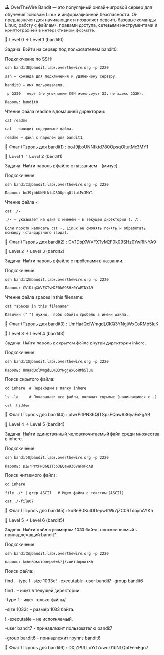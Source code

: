 🕹️ OverTheWire Bandit — это популярный онлайн-игровой сервер для обучения основам Linux и информационной безопасности. Он предназначен для начинающих и позволяет освоить базовые команды Linux, работу с файлами, правами доступа, сетевыми инструментами и криптографией в интерактивном формате.

🔑 Level 0 → Level 1 (bandit0)

Задача: Войти на сервер под пользователем bandit0.

Подключение по SSH:

    ssh bandit0@bandit.labs.overthewire.org -p 2220

    ssh – команда для подключения к удалённому серверу.

    bandit0 – имя пользователя.

    -p 2220 – порт (по умолчанию SSH использует 22, но здесь 2220).

    Пароль: bandit0

Чтение файла readme в домашней директории:

    cat readme

    cat – выводит содержимое файла.

    readme – файл с паролем для bandit1.

🚩 Флаг (Пароль для bandit1) : boJ9jbbUNNfktd78OOpsqOltutMc3MY1


🔑 Level 1 → Level 2 (bandit1)


Задача: Найти пароль в файле с названием - (минус).

Подключение:

    ssh bandit1@bandit.labs.overthewire.org -p 2220

    Пароль: boJ9jbbUNNfktd78OOpsqOltutMc3MY1

Чтение файла -:

    cat ./-

    ./- – указывает на файл с именем - в текущей директории (. /).

    Если просто написать cat -, Linux не сможять понять и обработать команду (стандартного ввода).

🚩 Флаг (Пароль для bandit2) : CV1DtqXWVFXTvM2F0k09SHz0YwRINYA9


🔑 Level 2 → Level 3 (bandit2)

Задача: Найти пароль в файле с пробелами в названии.

Подключение:

    ssh bandit2@bandit.labs.overthewire.org -p 2220

    Пароль: CV1DtqXWVFXTvM2F0k09SHz0YwRINYA9

Чтение файла spaces in this filename:

    cat "spaces in this filename"

    Кавычки (" ") нужны, чтобы обойти пробелы в имени файла.

🚩 Флаг (Пароль для bandit3) : UmHadQclWmgdLOKQ3YNgjWxGoRMb5luK


🔑 Level 3 → Level 4 (bandit3)

Задача: Найти пароль в скрытом файле внутри директории inhere.

Подключение:

    ssh bandit3@bandit.labs.overthewire.org -p 2220
   
    Пароль: UmHadQclWmgdLOKQ3YNgjWxGoRMb5luK
   
Поиск скрытого файла:

    cd inhere  # Переходим в папку inhere
   
    ls -la     # Показывает все файлы, включая скрытые (начинающиеся с .)
   
    cat .hidden

🚩 Флаг (Пароль для bandit4) : pIwrPrtPN36QITSp3EQaw936yaFoFgAB


🔑 Level 4 → Level 5 (bandit4)

Задача: Найти единственный человекочитаемый файл среди множества в inhere.

Подключение:

    ssh bandit4@bandit.labs.overthewire.org -p 2220
   
    Пароль: pIwrPrtPN36QITSp3EQaw936yaFoFgAB
   
Поиск читаемого файла:

    cd inhere
   
    file ./* | grep ASCII   # Ищем файлы с текстом (ASCII)
   
    cat ./-file07
   
🚩 Флаг (Пароль для bandit5) : koReBOKuIDDepwhWk7jZC0RTdopnAYKh


🔑 Level 5 → Level 6 (bandit5)

Задача: Найти файл с размером 1033 байта, неисполняемый и принадлежащий bandit7.

Подключение:

    ssh bandit5@bandit.labs.overthewire.org -p 2220
   
    Пароль: koReBOKuIDDepwhWk7jZC0RTdopnAYKh
   
Поиск файла:

  find . -type f -size 1033c ! -executable -user bandit7 -group bandit6
  
  find . – ищет в текущей директории.
  
  -type f - ищет только файлы/
  
  -size 1033c – размер 1033 байта.
  
  ! -executable – не исполняемый.
  
  -user bandit7 - принадлежит пользователю bandit7
  
  -group bandit6 - принадлежит группе bandit6
   
🚩 Флаг (Пароль для bandit6) : DXjZPULLxYr17uwoI01bNLQbtFemEgo7

